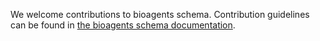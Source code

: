 We welcome contributions to bioagents schema. Contribution guidelines can be found in [the bioagents schema documentation](https://bioagents-schema.readthedocs.io/en/latest/what_is_bioagents-schema.html#how-to-contribute-to-bioagents-schema).
